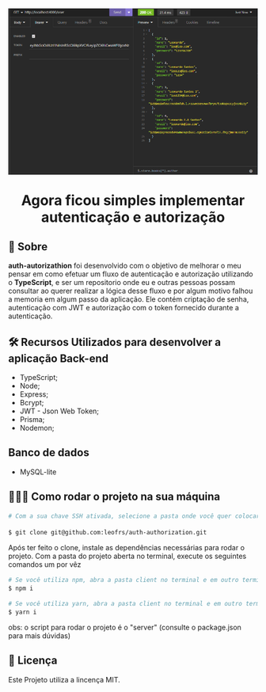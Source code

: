<h1 align='center'>
    <img src='./src/public/auth-authorization.png'>
    <p>Agora ficou simples implementar autenticação e autorização</p>
</h1>

## 📕 Sobre

**auth-autorizathion** foi desenvolvido com o objetivo de melhorar o meu pensar em como efetuar um fluxo de autenticação e autorização utilizando o **TypeScript**, e ser um repositorio onde eu e outras pessoas possam consultar ao querer realizar a lógica desse fluxo e por algum motivo falhou a memoria em algum passo da aplicação. Ele contém criptação de senha, autenticação com JWT e autorização com o token fornecido durante a autenticação.

## 🛠️ Recursos Utilizados para desenvolver a aplicação Back-end

- TypeScript;
- Node;
- Express;
- Bcrypt;
- JWT - Json Web Token;
- Prisma;
- Nodemon;

## Banco de dados

- MySQL-lite

## 👨🏾‍💻 Como rodar o projeto na sua máquina

```bash
# Com a sua chave SSH ativada, selecione a pasta onde você quer colocar esse projeto, abra o terminal nela e depois copie e cole o seguinte comando no seu terminal:

$ git clone git@github.com:leofrs/auth-authorization.git
```

Após ter feito o clone, instale as dependências necessárias para rodar o projeto. Com a pasta do projeto aberta no terminal, execute os seguintes comandos um por vêz

```bash
# Se você utiliza npm, abra a pasta client no terminal e em outro terminal abra a pasta server e insira o seguinte comendo em cada terminal
$ npm i
```

```bash
# Se você utiliza yarn, abra a pasta client no terminal e em outro terminal abra a pasta server e insira o seguinte comendo em cada terminal
$ yarn i
```

obs: o script para rodar o projeto é o "server" (consulte o package.json para mais dúvidas)

## 🧾 Licença

Este Projeto utiliza a lincença MIT.
